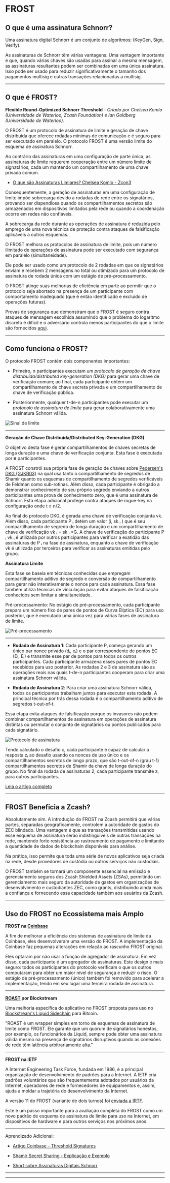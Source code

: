 # FROST


## O que é uma assinatura Schnorr?

Uma assinatura digital Schnorr é um conjunto de algoritmos: (KeyGen, Sign, Verify).

As assinaturas de Schnorr têm várias vantagens. Uma vantagem importante é que, quando várias chaves são usadas para assinar a mesma mensagem, as assinaturas resultantes podem ser combinadas em uma única assinatura. Isso pode ser usado para reduzir significativamente o tamanho dos pagamentos multisig e outras transações relacionadas a multisig.

---

## O que é FROST?

**Flexible Round-Optimized Schnorr Threshold** - *Criado por Chelsea Komlo (Universidade de Waterloo, Zcash Foundation) e Ian Goldberg (Universidade de Waterloo).*

O FROST é um protocolo de assinatura de limite e geração de chave distribuída que oferece rodadas mínimas de comunicação e é seguro para ser executado em paralelo. O protocolo FROST é uma versão limite do esquema de assinatura Schnorr.

Ao contrário das assinaturas em uma configuração de parte única, as assinaturas de limite requerem cooperação entre um número limite de signatários, cada um mantendo um compartilhamento de uma chave privada comum.

- [O que são Assinaturas Limiares? Chelsea Komlo - Zcon3](https://youtu.be/cAfTTfblzoU?t=110)

Consequentemente, a geração de assinaturas em uma configuração de limite impõe sobrecarga devido a rodadas de rede entre os signatários, provando ser dispendiosa quando os compartilhamentos secretos são armazenados em dispositivos limitados pela rede ou quando a coordenação ocorre em redes não confiáveis.

A sobrecarga da rede durante as operações de assinatura é reduzida pelo emprego de uma nova técnica de proteção contra ataques de falsificação aplicáveis ​​a outros esquemas.
 
O FROST melhora os protocolos de assinatura de limite, pois um número ilimitado de operações de assinatura pode ser executado com segurança em paralelo (simultaneidade).
 
Ele pode ser usado como um protocolo de 2 rodadas em que os signatários enviam e recebem 2 mensagens no total ou otimizado para um protocolo de assinatura de rodada única com um estágio de pré-processamento.

O FROST atinge suas melhorias de eficiência em parte ao permitir que o protocolo seja abortado na presença de um participante com comportamento inadequado (que é então identificado e excluído de operações futuras).
 
Provas de segurança que demonstram que o FROST é seguro contra ataques de mensagem escolhida assumindo que o problema do logaritmo discreto é difícil e o adversário controla menos participantes do que o limite são fornecidos [aqui](https://eprint.iacr.org/2020/852.pdf#página=16).

---

## Como funciona o FROST?

O protocolo FROST contém dois componentes importantes:

- Primeiro, n participantes executam um *protocolo de geração de chave distribuída/distributed key-generation (DKG)* para gerar uma chave de verificação comum; ao final, cada participante obtém um compartilhamento de chave secreta privada e um compartilhamento de chave de verificação pública.

- Posteriormente, qualquer t-de-n participantes pode executar um *protocolo de assinatura de limite* para gerar colaborativamente uma assinatura Schnorr válida.

![Sinal de limite](https://static.cryptohopper.com/images/news/uploads/1634081807-frost-flexible-round-optimized-schnorr-threshold-signatures-1.jpg "thresholdsign")

---

**Geração de Chave Distribuída/Distributed Key-Generation (DKG)**

O objetivo desta fase é gerar compartilhamentos de chaves secretas de longa duração e uma chave de verificação conjunta. Esta fase é executada por **n** participantes.

A FROST constrói sua própria fase de geração de chaves sobre [Pedersen's DKG (GJKR03)](https://blog.gtank.cc/notes-on-threshold-signatures/) na qual usa tanto o compartilhamento de segredos de Shamir quanto os esquemas de compartilhamento de segredos verificáveis ​​de Feldman como sub-rotinas. Além disso, cada participante é obrigado a demonstrar conhecimento de seu próprio segredo enviando a outros participantes uma prova de conhecimento zero, que é uma assinatura de Schnorr. Esta etapa adicional protege contra ataques de rogue-key na configuração onde t ≥ n/2.

Ao final do protocolo DKG, é gerada uma chave de verificação conjunta vk. Além disso, cada participante P ᵢ detém um valor (i, sk ᵢ ) que é seu compartilhamento de segredo de longa duração e um compartilhamento de chave de verificação vk ᵢ = sk ᵢ *G. A chave de verificação do participante P ᵢ vk ᵢ é utilizada por outros participantes para verificar a exatidão das assinaturas de P ᵢ na fase de assinatura, enquanto a chave de verificação vk é utilizada por terceiros para verificar as assinaturas emitidas pelo grupo.

**Assinatura Limite**

Esta fase se baseia em técnicas conhecidas que empregam compartilhamento aditivo de segredo e conversão de compartilhamento para gerar não interativamente o nonce para cada assinatura. Essa fase também utiliza técnicas de vinculação para evitar ataques de falsificação conhecidos sem limitar a simultaneidade.

Pré-processamento: No estágio de pré-processamento, cada participante prepara um número fixo de pares de pontos de Curva Elíptica (EC) para uso posterior, que é executado uma única vez para várias fases de assinatura de limite.

![Pré-processamento](https://i.ibb.co/nQD1c3n/preprocess.png "fase de pré-processamento")

---

- **Rodada de Assinatura 1**: Cada participante Pᵢ começa gerando um único par nonce privado (dᵢ, eᵢ) e o par correspondente de pontos EC (Dᵢ, Eᵢ) e transmite esse par de pontos para todos os outros participantes. Cada participante armazena esses pares de pontos EC recebidos para uso posterior. As rodadas 2 e 3 de assinatura são as operações reais nas quais t-de-n participantes cooperam para criar uma assinatura Schnorr válida.

- **Rodada de Assinatura 2**: Para criar uma assinatura Schnorr válida, todos os participantes trabalham juntos para executar esta rodada. A principal técnica por trás dessa rodada é o compartilhamento aditivo de segredos t-out-of-t.

Essa etapa evita ataques de falsificação porque os invasores não podem combinar compartilhamentos de assinatura em operações de assinatura distintas ou permutar o conjunto de signatários ou pontos publicados para cada signatário.

![Protocolo de assinatura](https://i.ibb.co/b5rJbXx/sign.png "protocolo de assinatura")

Tendo calculado o desafio c, cada participante é capaz de calcular a resposta zᵢ ao desafio usando os nonces de uso único e os compartilhamentos secretos de longo prazo, que são t-out-of-n (grau t-1) compartilhamentos secretos de Shamir da chave de longa duração do grupo. No final da rodada de assinaturas 2, cada participante transmite zᵢ para outros participantes.

[Leia o artigo completo](https://eprint.iacr.org/2020/852.pdf)

---

## FROST Beneficia a Zcash?

Absolutamente sim. A introdução do FROST na Zcash permitirá que várias partes, separadas geograficamente, controlem a autoridade de gastos do ZEC blindado. Uma vantagem é que as transações transmitidas usando esse esquema de assinatura serão indistinguíveis de outras transações na rede, mantendo forte resistência ao rastreamento de pagamento e limitando a quantidade de dados de blockchain disponíveis para análise.

Na prática, isso permite que toda uma série de novos aplicativos seja criada na rede, desde provedores de custódia ou outros serviços não custodiais.

O FROST também se tornará um componente essencial na emissão e gerenciamento seguros dos Zcash Shielded Assets (ZSAs), permitindo um gerenciamento mais seguro da autoridade de gastos em organizações de desenvolvimento e custodiantes ZEC, como grants, distribuindo ainda mais a confiança e fornecendo essa capacidade também aos usuários da Zcash.

---

## Uso do FROST no Ecossistema mais Amplo

**FROST na [Coinbase](https://github.com/coinbase/kryptology/tree/master/pkg/dkg/frost)**

A fim de melhorar a eficiência dos sistemas de assinatura de limite da Coinbase, eles desenvolveram uma versão do FROST. A implementação da Coinbase faz pequenas alterações em relação ao rascunho FROST original.

Eles optaram por não usar a função de agregador de assinatura. Em vez disso, cada participante é um agregador de assinaturas. Este design é mais seguro: todos os participantes do protocolo verificam o que os outros computaram para obter um maior nível de segurança e reduzir o risco. O estágio de pré-processamento (único) também foi removido para acelerar a implementação, tendo em seu lugar uma terceira rodada de assinatura.

___

**[ROAST](https://eprint.iacr.org/2022/550.pdf) por Blockstream**

Uma melhoria específica do aplicativo no FROST proposta para uso no [Blockstream's Liquid Sidechain](https://blog.blockstream.com/roast-robust-asynchronous-schnorr-threshold-signatures/) para Bitcoin.

"ROAST é um wrapper simples em torno de esquemas de assinatura de limite como FROST. Ele garante que um quorum de signatários honestos, por exemplo, os funcionários da Liquid, sempre pode obter uma assinatura válida mesmo na presença de signatários disruptivos quando as conexões de rede têm latência arbitrariamente alta."

___

**FROST na IETF**

A Internet Engineering Task Force, fundada em 1986, é a principal organização de desenvolvimento de padrões para a Internet. A IETF cria padrões voluntários que são frequentemente adotados por usuários da Internet, operadores de rede e fornecedores de equipamentos e, assim, ajuda a moldar a trajetória do desenvolvimento da Internet.

A versão 11 do FROST (variante de dois turnos) foi [enviada a IRTF](https://datatracker.ietf.org/doc/draft-irtf-cfrg-frost/11/).

Este é um passo importante para a avaliação completa do FROST como um novo padrão de esquema de assinatura de limite para uso na Internet, em dispositivos de hardware e para outros serviços nos próximos anos.

___


Aprendizado Adicional:

- [Artigo Coinbase - Threshold Signatures](https://www.coinbase.com/blog/threshold-digital-signatures)

- [Shamir Secret Sharing - Explicação e Exemplo](https://www.geeksforgeeks.org/shamirs-secret-sharing-algorithm-cryptography/)

- [Short sobre Assinaturas Digitais Schnorr](https://youtu.be/r9hJiDrtukI?t=19)

___
___





